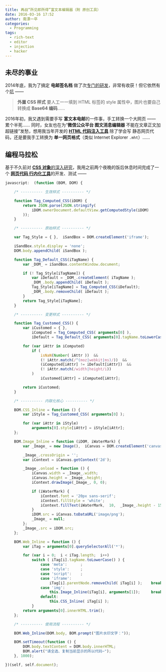 ```yaml
---
title: 再战“所见即所得”富文本编辑器（附 原创工具）
date: 2016-03-16 17:52
author: 南漂一卒
categories:
  - Programming
tags:
  - rich-text
  - editor
  - injection
  - hacker
---
```



## 未尽的事业

2014年底，我为了搞定 **电邮签名档** 做了次[专门的研发](http://my.oschina.net/TechQuery/blog/350954)，非常有收获！但它依然有个[坑](http://my.oschina.net/TechQuery/blog/350954#OSC_h1_2) ——

> **外置 CSS 样式** 要人工一一填到 HTML 标签的 style 属性中，图片也要自己转换成 **Base64 编码**……

2016年初，我又遇到需要手写 **富文本电邮**的一件事，手工转换一个大网页 —— 累个半死…… 同时，女友也在为“**微信公众平台 图文消息编辑器** 不能在文章正文加超链接”发愁，想用我当年开发的 [**HTML 代码注入工具**](http://gitee.com/Tech_Query/iBookmarkLet#-富文本编辑框-自定义-html-代码片段-插入工具-v0-4) 除了学会写 静态网页代码，还是要我手工转换为 **单一网页格式**（类似 Internet Explorer `.mht`）……


## 编程马拉松

基于不久前对 [**CSS 对象**的深入研究](http://gitee.com/Tech_Query/iQuery/commit/5f2e05676e16b33a81f0639c760738ec9763d487)，我用之前两个夜晚的饭后休息时间完成了一个 [**网页代码 行内化工具**](http://gitee.com/Tech_Query/iBookmarkLet#-网页代码-行内化-v0-2)的开发、测试 ——

```javascript
javascript:  (function (BOM, DOM) {

    /* ---------- 生效样式 ---------- */

    function Tag_Computed_CSS(iDOM) {
        return JSON.parse(JSON.stringify(
            iDOM.ownerDocument.defaultView.getComputedStyle(iDOM)
        ));
    }

    /* ---------- 原始样式 ---------- */

    var Tag_Style = { },  iSandBox = DOM.createElement('iframe');

    iSandBox.style.display = 'none';
    DOM.body.appendChild( iSandBox );

    function Tag_Default_CSS(iTagName) {
        var _DOM_ = iSandBox.contentWindow.document;

        if (! Tag_Style[iTagName]) {
            var iDefault = _DOM_.createElement( iTagName );
            _DOM_.body.appendChild( iDefault );
            Tag_Style[iTagName] = Tag_Computed_CSS(iDefault);
            _DOM_.body.removeChild( iDefault );
        }
        return Tag_Style[iTagName];
    }

    /* ---------- 变更样式 ---------- */

    function Tag_Customed_CSS() {
        var iCustomed = { },
            iComputed = Tag_Computed_CSS( arguments[0] ),
            iDefault = Tag_Default_CSS( arguments[0].tagName.toLowerCase() );

        for (var iAttr in iComputed)
            if (
                isNaN(Number( iAttr ))  &&
                (! iAttr.match(/^(moz|webkit|ms)/))  &&
                (iComputed[iAttr] != iDefault[iAttr])  &&
                (! iAttr.match(/width|height/i))
            )
                iCustomed[iAttr] = iComputed[iAttr];

        return iCustomed;
    }

    /* ---------- 内联化核心 ---------- */

    BOM.CSS_Inline = function () {
        var iStyle = Tag_Customed_CSS( arguments[0] );

        for (var iAttr in iStyle)
            arguments[0].style[iAttr] = iStyle[iAttr];
    };

    BOM.Image_Inline = function (iDOM, iWaterMark) {
        var _Image_ = new Image(),  iCanvas = DOM.createElement('canvas');

        _Image_.crossOrigin = '';
        var iContext = iCanvas.getContext('2d');

        _Image_.onload = function () {
            iCanvas.width = _Image_.width;
            iCanvas.height = _Image_.height;
            iContext.drawImage(_Image_, 0, 0);

            if (iWaterMark) {
                iContext.font = '20px sans-serif';
                iContext.fillStyle = 'white';
                iContext.fillText(iWaterMark,  10,  _Image_.height - 15);
            }
            iDOM.src = iCanvas.toDataURL('image/png');
            _Image_ = null;
        };
        _Image_.src = iDOM.src;
    };

    BOM.Web_Inline = function () {
        var iTag = arguments[0].querySelectorAll('*');

        for (var i = 0;  i < iTag.length;  i++)
            switch ( iTag[i].tagName.toLowerCase() ) {
                case 'meta':      ;
                case 'style':     ;
                case 'script':    ;
                case 'iframe':
                    iTag[i].parentNode.removeChild( iTag[i] );    break;
                case 'img':
                    this.Image_Inline(iTag[i], arguments[1]);     break;
                default:
                    this.CSS_Inline( iTag[i] );
            }
        return arguments[0].innerHTML.trim();
    };

    /* ---------- 使用流程 ---------- */

    BOM.Web_Inline(DOM.body, BOM.prompt("图片水印文字："));

    BOM.setTimeout(function () {
        DOM.body.textContent = DOM.body.innerHTML;
        BOM.alert("请全选、复制当前显示的所以代码~");
    }, 1000);

})(self, self.document);
```
